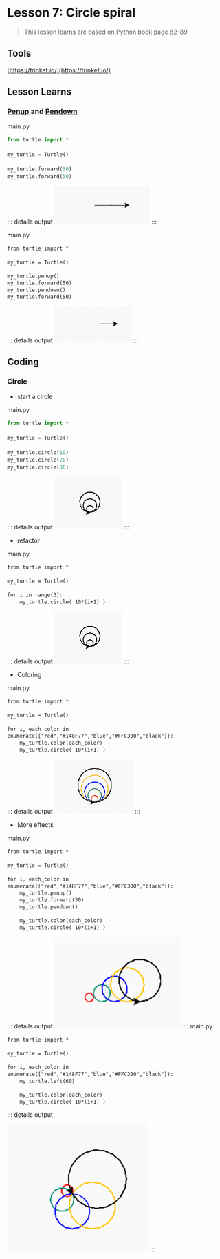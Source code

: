 # Lesson 7: Circle spiral

> This lesson learns are based on Python book page 82-89


## Tools
[https://trinket.io/](https://trinket.io/)

## Lesson Learns

### [Penup](https://docs.python.org/3/library/turtle.html#turtle.penup) and [Pendown](https://docs.python.org/3/library/turtle.html#turtle.pendown)

main.py
```python
from turtle import *

my_turtle = Turtle()

my_turtle.forward(50)
my_turtle.forward(50)
```
::: details output
![image](./img/1.png)
:::

main.py
```python{5,7}
from turtle import *

my_turtle = Turtle()

my_turtle.penup()
my_turtle.forward(50)
my_turtle.pendown()
my_turtle.forward(50)
```
::: details output
![image](./img/2.png)
:::


## Coding

### Circle

- start a circle
  
main.py
```python
from turtle import *

my_turtle = Turtle()

my_turtle.circle(10)
my_turtle.circle(20)
my_turtle.circle(30)
```
::: details output
![image](./img/3.png)
:::

- refactor

main.py
```python{5,6}
from turtle import *

my_turtle = Turtle()

for i in range(3):
    my_turtle.circle( 10*(i+1) )
```
::: details output
![image](./img/3.png)
:::
- Coloring

main.py
```python{5,6}
from turtle import *

my_turtle = Turtle()

for i, each_color in enumerate(["red","#148F77","blue","#FFC300","black"]):
    my_turtle.color(each_color)
    my_turtle.circle( 10*(i+1) )
```
::: details output
![image](./img/4.png)
:::

- More effects

main.py
```python{6-8}
from turtle import *

my_turtle = Turtle()

for i, each_color in enumerate(["red","#148F77","blue","#FFC300","black"]):
    my_turtle.penup()
    my_turtle.forward(30)
    my_turtle.pendown()
  
    my_turtle.color(each_color)
    my_turtle.circle( 10*(i+1) )
```
::: details output
![image](./01.png)
:::
main.py
```python{6}
from turtle import *

my_turtle = Turtle()

for i, each_color in enumerate(["red","#148F77","blue","#FFC300","black"]):
    my_turtle.left(60)
  
    my_turtle.color(each_color)
    my_turtle.circle( 10*(i+1) )
```
::: details output

![image](./02.png)
:::